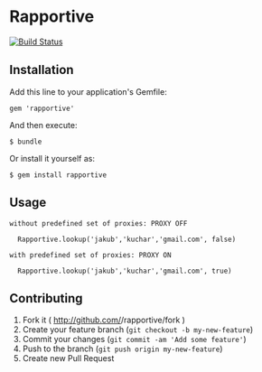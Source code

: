 # Rapportive

[![Build Status](https://travis-ci.org/kjakub/rapportive.png?branch=master)](https://travis-ci.org/kjakub/rapportive)

## Installation

Add this line to your application's Gemfile:

    gem 'rapportive'

And then execute:

    $ bundle

Or install it yourself as:

    $ gem install rapportive

## Usage

    without predefined set of proxies: PROXY OFF

      Rapportive.lookup('jakub','kuchar','gmail.com', false)

    with predefined set of proxies: PROXY ON

      Rapportive.lookup('jakub','kuchar','gmail.com', true)

## Contributing

1. Fork it ( http://github.com/<my-github-username>/rapportive/fork )
2. Create your feature branch (`git checkout -b my-new-feature`)
3. Commit your changes (`git commit -am 'Add some feature'`)
4. Push to the branch (`git push origin my-new-feature`)
5. Create new Pull Request
